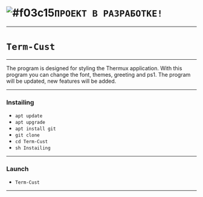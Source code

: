 
# **![#f03c15](https://placehold.it/15/f03c15/000000?text=+)`ПРОЕКТ В РАЗРАБОТКЕ!`**
***
# **`Term-Cust`**
***
The program is designed for styling the Thermux application.
With this program you can change the font, themes, greeting and ps1.
The program will be updated, new features will be added.
***
### Instailing
* `apt update`
* `apt upgrade`
* `apt install git`
* `git clone `
* `cd Term-Cust`
* `sh Instailing`
***
### Launch
* `Term-Cust`
***
